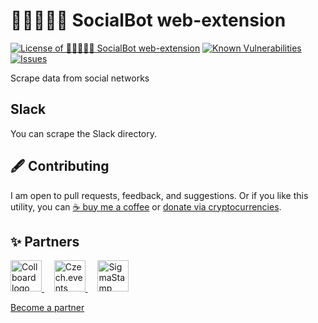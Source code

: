 # 🧑🏿‍🤝‍🧑🏿 SocialBot web-extension

<!--Badges-->
<!--⚠️WARNING: This section was generated by https://github.com/hejny/batch-project-editor/blob/main/src/workflows/800-badges/badges.ts so every manual change will be overwritten.-->


[![License of 🧑🏿‍🤝‍🧑🏿 SocialBot web-extension](https://img.shields.io/github/license/hejny/socialbot-webextension.svg?style=flat)](https://github.com/hejny/socialbot-webextension/blob/master/LICENSE)
[![Known Vulnerabilities](https://snyk.io/test/github/hejny/socialbot-webextension/badge.svg)](https://snyk.io/test/github/hejny/socialbot-webextension)
[![Issues](https://img.shields.io/github/issues/hejny/socialbot-webextension.svg?style=flat)](https://github.com/hejny/socialbot-webextension/issues)

<!--/Badges-->

Scrape data from social networks


## Slack

You can scrape the Slack directory.



<!--Contributing-->

## 🖋️ Contributing

I am open to pull requests, feedback, and suggestions. Or if you like this utility, you can [☕ buy me a coffee](https://www.buymeacoffee.com/hejny) or [donate via cryptocurrencies](https://github.com/hejny/hejny/blob/main/documents/crypto.md).

<!--/Contributing-->


<!--Partners-->

## ✨ Partners


<a href="https://collboard.com/">
<img src="https://collboard.fra1.cdn.digitaloceanspaces.com/assets/18.12.1/logo-small.png" alt="Collboard logo" width="50"  />
</a>
&nbsp;&nbsp;&nbsp;
<a href="https://czech.events/">
<img src="https://czech.events/design/logos/czech.events.transparent-logo.png" alt="Czech.events logo" width="50"  />
</a>
&nbsp;&nbsp;&nbsp;
<a href="https://sigmastamp.ml/">
<img src="https://www.sigmastamp.ml/sigmastamp-logo.white.svg" alt="SigmaStamp logo" width="50"  />
</a>


[Become a partner](https://www.pavolhejny.com/contact/)

<!--/Partners-->